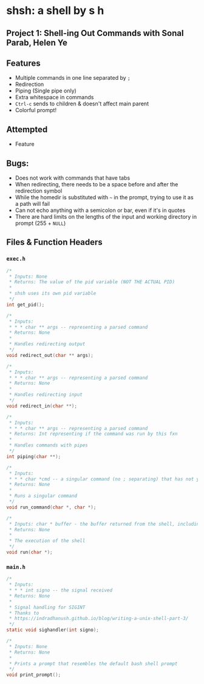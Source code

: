 # shsh: a shell by s h

## Project 1: Shell-ing Out Commands with Sonal Parab, Helen Ye

## Features
* Multiple commands in one line separated by `;`
* Redirection
* Piping (Single pipe only)
* Extra whitespace in commands
* `Ctrl-c` sends to children & doesn't affect main parent
* Colorful prompt!

## Attempted
* Feature

## Bugs:
* Does not work with commands that have tabs
* When redirecting, there needs to be a space before and after the redirection symbol
* While the homedir is substituted with `~` in the prompt, trying to use it as a path will fail
* Can not echo anything with a semicolon or bar, even if it's in quotes
* There are hard limits on the lengths of the input and working directory in prompt (255 + `NULL`)

## Files & Function Headers

### `exec.h`
```c
/*
 * Inputs: None
 * Returns: The value of the pid variable (NOT THE ACTUAL PID)
 *
 * shsh uses its own pid variable
 */
int get_pid();

/*
 * Inputs:
 * * * char ** args -- representing a parsed command
 * Returns: None
 *
 * Handles redirecting output
 */
void redirect_out(char ** args);

/*
 * Inputs:
 * * * char ** args -- representing a parsed command
 * Returns: None
 *
 * Handles redirecting input
 */
void redirect_in(char **);

/*
 * Inputs:
 * * * char ** args -- representing a parsed command
 * Returns: Int representing if the command was run by this fxn
 *
 * Handles commands with pipes
 */
int piping(char **);

/*
 * Inputs:
 * * * char *cmd -- a singular command (no ; separating) that has not yet been parsed
 * Returns: None
 *
 * Runs a singular command
 */
void run_command(char *, char *);

/*
 * Inputs: char * buffer - the buffer returned from the shell, including ;'s
 * Returns: None
 *
 * The execution of the shell
 */
void run(char *);
```

### `main.h`
```c
/*
 * Inputs:
 * * * int signo -- the signal received
 * Returns: None
 *
 * Signal handling for SIGINT
 * Thanks to
 * https://indradhanush.github.io/blog/writing-a-unix-shell-part-3/
 */
static void sighandler(int signo);

/*
 * Inputs: None
 * Returns: None
 *
 * Prints a prompt that resembles the default bash shell prompt
 */
void print_prompt();
```
